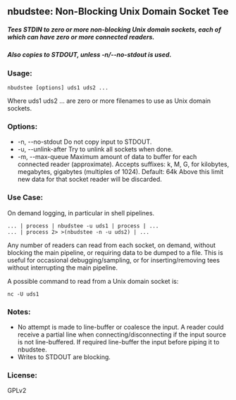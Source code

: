 ## nbudstee: Non-Blocking Unix Domain Socket Tee

##### Tees STDIN to zero or more non-blocking Unix domain sockets, each of which can have zero or more connected readers.
##### Also copies to STDOUT, unless -n/--no-stdout is used.

### Usage:

    nbudstee [options] uds1 uds2 ...

Where uds1 uds2 ... are zero or more filenames to use as Unix domain sockets.

### Options:
* -n, --no-stdout
  Do not copy input to STDOUT.
* -u, --unlink-after
  Try to unlink all sockets when done.
* -m, --max-queue <bytes>
  Maximum amount of data to buffer for each connected reader (approximate).
  Accepts suffixes: k, M, G, for kilobytes, megabytes, gigabytes (multiples of 1024).
  Default: 64k
  Above this limit new data for that socket reader will be discarded.

### Use Case:
On demand logging, in particular in shell pipelines.

    ... | process | nbudstee -u uds1 | process | ...
    ... | process 2> >(nbudstee -n -u uds2) | ...

Any number of readers can read from each socket, on demand, without blocking the main pipeline, or requiring data to be dumped to a file.
This is useful for occasional debugging/sampling, or for inserting/removing tees without interrupting the main pipeline.

A possible command to read from a Unix domain socket is:

    nc -U uds1

### Notes:
* No attempt is made to line-buffer or coalesce the input.
  A reader could receive a partial line when connecting/disconnecting if the input source is not line-buffered.
  If required line-buffer the input before piping it to nbudstee.
* Writes to STDOUT are blocking.


### License:
GPLv2
